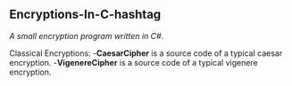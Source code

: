 ## Encryptions-In-C-hashtag

*A small encryption program written in C#.*

Classical Encryptions:
-**CaesarCipher** is a source code of a typical caesar encryption. 
-**VigenereCipher** is a source code of a typical vigenere encryption.

